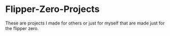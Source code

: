# Flipper-Zero-Projects
These are projects I made for others or just for myself that are made just for the flipper zero.
